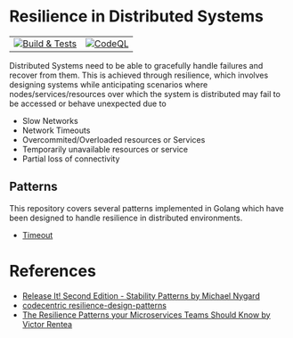 # **Resilience in Distributed Systems**

<table><tbody><tr><td><a href="https://github.com/kokou-egbewatt/distributed-resilience/actions/workflows/build.yaml"><img src="https://github.com/kokou-egbewatt/distributed-resilience/actions/workflows/build.yaml/badge.svg" alt="Build &amp; Tests"></a></td><td><a href="https://github.com/kokou-egbewatt/distributed-resilience/actions/workflows/code-ql.yaml"><img src="https://github.com/kokou-egbewatt/distributed-resilience/actions/workflows/code-ql.yaml/badge.svg" alt="CodeQL"></a></td></tr></tbody></table>

Distributed Systems need to be able to gracefully handle failures and recover from them. This is achieved through resilience, which involves designing systems while anticipating scenarios where nodes/services/resources over which the system is distributed may fail to be accessed or behave unexpected due to

- Slow Networks
- Network Timeouts
- Overcommited/Overloaded resources or Services
- Temporarily unavailable resources or service
- Partial loss of connectivity

## **Patterns**

This repository covers several patterns implemented in Golang which have been designed to handle resilience in distributed environments.

- [Timeout](./timeout/readme.md)

# **References**

- [Release It! Second Edition - Stability Patterns by Michael Nygard](https://pragprog.com/titles/mnee2/release-it-second-edition/)
- [codecentric resilience-design-patterns](https://www.codecentric.de/wissens-hub/blog/resilience-design-patterns-retry-fallback-timeout-circuit-breaker)
- [The Resilience Patterns your Microservices Teams Should Know by Victor Rentea](https://youtu.be/IR89tmg9v3A?si=w96y4S6AbVt_CviB)